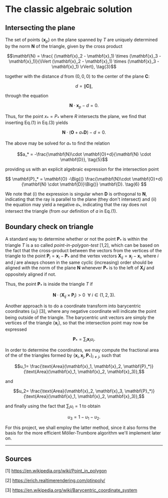 # The classic algebraic solution

## Intersecting the plane

The set of points $\{ \mathbf{x}_p \}$ on the  plane spanned by $T$ are uniquely determined by the norm $\mathbf{N}$ of the triangle, given by the cross product

$$\mathbf{N} = \frac{ (\mathbf{x}_2 - \mathbf{x}_1) \times (\mathbf{x}_3 - \mathbf{x}_1)}{\lVert (\mathbf{x}_2 - \mathbf{x}_1) \times (\mathbf{x}_3 - \mathbf{x}_1) \rVert}, \tag{3}$$

together with the distance $d$ from $(0,0,0)$ to the center of the plane $\mathbf{C}$:

$$ d = \lVert  \mathbf{C} \rVert ,$$

through the equation

$$\mathbf{N}\cdot \mathbf{x}_p - d =0.\tag{4}$$

Thus, for the point $x_* = P_*$ where $R$ intersects the plane, we find that inserting Eq.(1) in Eq.(3) yields 

$$\mathbf{N}\cdot(\mathbf{O} + a_* \mathbf{D}) - d =0.$$

The above may be solved for $a_*$ to find the relation

$$a_* = -\frac{\mathbf{N}\cdot \mathbf{O}+d}{\mathbf{N} \cdot \mathbf{D}}, \tag{5}$$

providing us with an explicit algebraic expression for the intersection point

$$ \mathbf{P}_* = \mathbf{O} -\Big{(} \frac{\mathbf{N}\cdot \mathbf{O}+d}{\mathbf{N} \cdot \mathbf{D}}\Big{)} \mathbf{D}.  \tag{6} $$

We note that (i) the expression is singular when $\mathbf{D}$ is orthogonal to $\mathbf{N}$, indicating that the ray is parallel to the plane (they don't intersect) and (ii) the equation may yield a negative $a_*$, indicating that the ray does not intersect the triangle (from our definition of $a$ in Eq.(1).

## Boundary check on triangle

A standard way to determine whether or not the point $\mathbf{P}_*$ is within the triangle $T$ is a so called *point-in-polygon-test* [1,2], which can be based on the fact that the cross-product between the vectors from the vertices of the triangle to the point $\mathbf{P}_i=\mathbf{x}_i - \mathbf{P}_*$  and the vertex vectors $\mathbf{X}_{ij}=\mathbf{x}_j-\mathbf{x}_i$, where $i$ and $j$ are always chosen in the same cyclic (increasing) order should be aligned *with* the norm of the plane $\mathbf{N}$ whenever $\mathbf{P}_*$ is to the left of $\mathbf{X}_ij$ and oppositely aligned if not. 

Thus, the point $\mathbf{P}_*$ is inside the triangle $T$ if

$$\mathbf{N} \cdot (\mathbf{X}_{ij} \times \mathbf{P}_i)>0 \: \: \forall \: i \in (1,2,3). $$

Another approach is to do a coordinate transform into barycentric coordinates $\{u_i\}$  [3], where any negative coordinate will indicate the point being outside of the triangle. The barycentric unit vectors are simply the vertices of the triangle $\{\mathbf{x}_i\}$, so that the intersection point may now be expressed

$$\mathbf{P}_{*}=\sum_i \mathbf{x}_i u_i.$$

In order to determine the coordinates, we may compute the fractional area of the of the triangles formed by $\{\mathbf{x}_i, \mathbf{x}_j, \mathbf{P}_*\}_{i\neq j}$, such that

$$u_1= \frac{\text{Area}(\mathbf{x}_1, \mathbf{x}_2, \mathbf{P}_*)}{\text{Area}(\mathbf{x}_1, \mathbf{x}_2, \mathbf{x}_3)},$$ 

and

$$u_2= \frac{\text{Area}(\mathbf{x}_2, \mathbf{x}_3, \mathbf{P}_*)}{\text{Area}(\mathbf{x}_1, \mathbf{x}_2, \mathbf{x}_3)},$$

and finally using the fact that $\sum_i u_i = 1$  to obtain

$$u_3 = 1 - u_1 - u_2. \tag{7}$$

For this project, we shall employ the latter method, since it also forms the basis for the more efficient Möller-Trumbore algorithm we'll implement later on. 

---

## Sources

[1] https://en.wikipedia.org/wiki/Point_in_polygon

[2] https://erich.realtimerendering.com/ptinpoly/

[3] https://en.wikipedia.org/wiki/Barycentric_coordinate_system